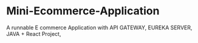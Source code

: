 # Mini-Ecommerce-Application
A runnable E commerce Application with API GATEWAY, EUREKA SERVER, JAVA + React Project, 
